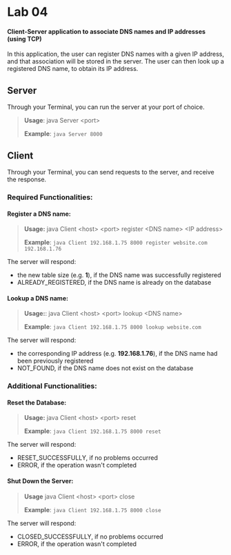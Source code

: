 # Lab 04

#### Client-Server application to associate DNS names and IP addresses (using TCP)

In this application, the user can register DNS names with a given IP address, and that association will be stored in the server.
The user can then look up a registered DNS name, to obtain its IP address.

## Server
Through your Terminal, you can run the server at your port of choice.

> **Usage**: java Server \<port>
>
> **Example**: `java Server 8000`

## Client
Through your Terminal, you can send requests to the server, and receive the response.

### Required Functionalities:

#### Register a DNS name:

> **Usage:** java Client \<host> \<port> register \<DNS name> \<IP address>
>
> **Example**: `java Client 192.168.1.75 8000 register website.com 192.168.1.76`
 
The server will respond:
- the new table size (e.g. **1**), if the DNS name was successfully registered
- ALREADY_REGISTERED, if the DNS name is already on the database

#### Lookup a DNS name:

> **Usage:**: java Client \<host> \<port> lookup \<DNS name>
>
> **Example**: `java Client 192.168.1.75 8000 lookup website.com`

The server will respond:
- the corresponding IP address (e.g. **192.168.1.76**), if the DNS name had been previously registered
- NOT_FOUND, if the DNS name does not exist on the database

### Additional Functionalities:

#### Reset the Database:

> **Usage:** java Client \<host> \<port> reset
>
> **Example**: `java Client 192.168.1.75 8000 reset`

The server will respond:
- RESET_SUCCESSFULLY, if no problems occurred
- ERROR, if the operation wasn't completed

#### Shut Down the Server:

> **Usage** java Client \<host> \<port> close
>
> **Example**: `java Client 192.168.1.75 8000 close`

The server will respond:
- CLOSED_SUCCESSFULLY, if no problems occurred
- ERROR, if the operation wasn't completed
